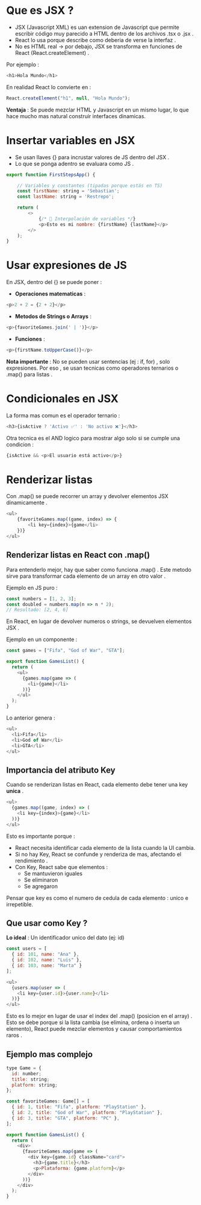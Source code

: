 # Que es JSX ?
- JSX (Javascript XML) es uan extension de Javascript que permite escribir código muy parecido a HTML dentro de los archivos .tsx o .jsx . 
- React lo usa porque describe como deberia de verse la interfaz . 
- No es HTML real -> por debajo, JSX se transforma en funciones de React (React.createElement) . 

Por ejemplo : 
```javascript
<h1>Hola Mundo</h1>
```

En realidad React lo convierte en :
```javascript
React.createElement("h1", null, "Hola Mundo");
```

**Ventaja** : Se puede mezclar HTML y Javascript en un mismo lugar, lo que hace mucho mas natural construir interfaces dinamicas. 

# Insertar variables en JSX
- Se usan llaves {} para incrustar valores de JS dentro del JSX . 
- Lo que se ponga adentro se evaluara como JS . 

```javascript
export function FirstStepsApp() {

    // Variables y constantes (tipadas porque estás en TS)
    const firstName: string = 'Sebastian';
    const lastName: string = 'Restrepo';

    return (
        <>
            {/* 🔹 Interpolación de variables */}
            <p>Esto es mi nombre: {firstName} {lastName}</p>
        </>
    );
}
```

# Usar expresiones de JS
En JSX, dentro del {} se puede poner :

- **Operaciones matematicas** : 
```javascript
<p>2 + 2 = {2 + 2}</p>
```

- **Metodos de Strings o Arrays** :
```javascript
<p>{favoriteGames.join(' | ')}</p>
```

- **Funciones** : 
```javascript
<p>{firstName.toUpperCase()}</p>
```

**Nota importante** : No se pueden usar sentencias (ej : if, for) , solo expresiones. Por eso , se usan tecnicas como operadores ternarios o .map() para listas . 

# Condicionales en JSX
La forma mas comun es el operador ternario : 
```javascript
<h3>{isActive ? 'Activo ✅' : 'No activo ❌'}</h3>
```

Otra tecnica es el AND logico para mostrar algo solo si se cumple una condicion :
```javascript
{isActive && <p>El usuario está activo</p>}
```

# Renderizar listas
Con .map() se puede recorrer un array y devolver elementos JSX dinamicamente .
```javascript
<ul>
    {favoriteGames.map((game, index) => {
        <li key={index}>{game</li>
    })}
</ul>
```
## Renderizar listas en React con .map()
Para entenderlo mejor, hay que saber como funciona .map() . Este metodo sirve para transformar cada elemento de un array en otro valor . 

Ejemplo  en JS puro : 
```javascript
const numbers = [1, 2, 3];
const doubled = numbers.map(n => n * 2); 
// Resultado: [2, 4, 6]
```

En React, en lugar de devolver numeros o strings, se devuelven elementos JSX . 

Ejemplo en un componente :
```javascript
const games = ["Fifa", "God of War", "GTA"];

export function GamesList() {
  return (
    <ul>
      {games.map(game => (
        <li>{game}</li>
      ))}
    </ul>
  );
}
```

Lo anterior genera : 
```javascript
<ul>
  <li>Fifa</li>
  <li>God of War</li>
  <li>GTA</li>
</ul>
```

## Importancia del atributo Key
Cuando se renderizan listas en React, cada elemento debe tener una key **unica** . 
```javascript
<ul>
  {games.map((game, index) => (
    <li key={index}>{game}</li>
  ))}
</ul>
```

Esto es importante porque : 
- React necesita identificar cada elemento de la lista cuando la UI cambia. 
- Si no hay Key, React se confunde y renderiza de mas, afectando el rendimiento . 
- Con Key, React sabe que elementos : 
    - Se mantuvieron iguales
    - Se eliminaron
    - Se agregaron

Pensar que key es como el numero de cedula de cada elemento : unico e irrepetible.

## Que usar como Key ?

**Lo ideal** : Un identificador unico del dato (ej: id)
```javascript
const users = [
  { id: 101, name: "Ana" },
  { id: 102, name: "Luis" },
  { id: 103, name: "Marta" }
];

<ul>
  {users.map(user => (
    <li key={user.id}>{user.name}</li>
  ))}
</ul>
```

Esto es lo mejor en lugar de usar el index del .map() (posicion en el array) . Esto se debe porque si la lista cambia (se elimina, ordena o inserta un elemento), React puede mezclar elementos y causar comportamientos raros .

## Ejemplo mas complejo
```javascript
type Game = {
  id: number;
  title: string;
  platform: string;
};

const favoriteGames: Game[] = [
  { id: 1, title: "Fifa", platform: "PlayStation" },
  { id: 2, title: "God of War", platform: "PlayStation" },
  { id: 3, title: "GTA", platform: "PC" },
];

export function GamesList() {
  return (
    <div>
      {favoriteGames.map(game => (
        <div key={game.id} className="card">
          <h3>{game.title}</h3>
          <p>Plataforma: {game.platform}</p>
        </div>
      ))}
    </div>
  );
}
```